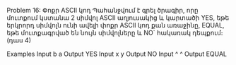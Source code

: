 Problem 16: Փոքր ASCII կոդ
Պահանջվում է գրել ծրագիր, որը մուտքում կստանա 2 սիմվոլ ASCII աղյուսակից և կարտածի YES, եթե երկրորդ սիմվոլն ունի ավելի փոքր ASCII կոդ քան առաջինը, EQUAL, եթե մուտքագրված են նույն սիմվոլները և NO` հակառակ դեպքում։ (դաս 4)

Examples
Input
b a
Output
YES
Input
x y
Output
NO
Input
^ ^
Output
EQUAL
